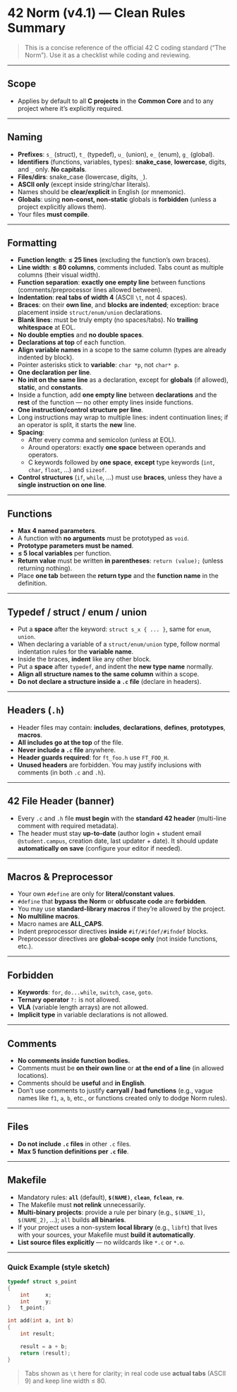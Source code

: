 # 42 Norm (v4.1) — Clean Rules Summary

> This is a concise reference of the official 42 C coding standard (“The Norm”). Use it as a checklist while coding and reviewing.

---

## Scope
- Applies by default to all **C projects** in the **Common Core** and to any project where it’s explicitly required.  

---

## Naming
- **Prefixes**: `s_` (struct), `t_` (typedef), `u_` (union), `e_` (enum), `g_` (global).  
- **Identifiers** (functions, variables, types): **snake_case**, **lowercase**, digits, and `_` only. **No capitals**.  
- **Files/dirs**: snake_case (lowercase, digits, `_`).  
- **ASCII only** (except inside string/char literals).  
- Names should be **clear/explicit** in English (or mnemonic).  
- **Globals**: using **non-const, non-static** globals is **forbidden** (unless a project explicitly allows them).  
- Your files **must compile**.  

---

## Formatting
- **Function length**: **≤ 25 lines** (excluding the function’s own braces).  
- **Line width**: **≤ 80 columns**, comments included. Tabs count as multiple columns (their visual width).  
- **Function separation**: **exactly one empty line** between functions (comments/preprocessor lines allowed between).  
- **Indentation**: **real tabs of width 4** (ASCII `\t`, not 4 spaces).  
- **Braces**: on their **own line**, and **blocks are indented**; exception: brace placement inside `struct/enum/union` declarations.  
- **Blank lines**: must be truly empty (no spaces/tabs). No **trailing whitespace** at EOL.  
- **No double empties** and **no double spaces**.  
- **Declarations at top** of each function.  
- **Align variable names** in a scope to the same column (types are already indented by block).  
- Pointer asterisks stick to **variable**: `char *p`, not `char* p`.  
- **One declaration per line**.  
- **No init on the same line** as a declaration, except for **globals** (if allowed), **static**, and **constants**.  
- Inside a function, add **one empty line** between **declarations** and the **rest** of the function — no other empty lines inside functions.  
- **One instruction/control structure per line**.  
- Long instructions may wrap to multiple lines: indent continuation lines; if an operator is split, it starts the **new** line.  
- **Spacing**:  
  - After every comma and semicolon (unless at EOL).  
  - Around operators: exactly **one space** between operands and operators.  
  - C keywords followed by **one space**, **except** type keywords (`int`, `char`, `float`, …) and `sizeof`.  
- **Control structures** (`if`, `while`, …) must use **braces**, unless they have a **single instruction on one line**.  

---

## Functions
- **Max 4 named parameters**.  
- A function with **no arguments** must be prototyped as `void`.  
- **Prototype parameters must be named**.  
- **≤ 5 local variables** per function.  
- **Return value** must be written **in parentheses**: `return (value);` (unless returning nothing).  
- Place **one tab** between the **return type** and the **function name** in the definition.  

---

## Typedef / struct / enum / union
- Put a **space** after the keyword: `struct s_x { ... }`, same for `enum`, `union`.  
- When declaring a variable of a `struct/enum/union` type, follow normal indentation rules for the **variable name**.  
- Inside the braces, **indent** like any other block.  
- Put a **space** after `typedef`, and indent the **new type name** normally.  
- **Align all structure names to the same column** within a scope.  
- **Do not declare a structure inside a `.c` file** (declare in headers).  

---

## Headers (`.h`)
- Header files may contain: **includes**, **declarations**, **defines**, **prototypes**, **macros**.  
- **All includes go at the top** of the file.  
- **Never include a `.c` file** anywhere.  
- **Header guards required**: for `ft_foo.h` use `FT_FOO_H`.  
- **Unused headers** are forbidden. You may justify inclusions with comments (in both `.c` and `.h`).  

---

## 42 File Header (banner)
- Every `.c` and `.h` file **must begin** with the **standard 42 header** (multi-line comment with required metadata).  
- The header must stay **up-to-date** (author login + student email `@student.campus`, creation date, last updater + date). It should update **automatically on save** (configure your editor if needed).  

---

## Macros & Preprocessor
- Your own `#define` are only for **literal/constant values**.  
- `#define` that **bypass the Norm** or **obfuscate code** are **forbidden**.  
- You may use **standard-library macros** if they’re allowed by the project.  
- **No multiline macros**.  
- Macro names are **ALL_CAPS**.  
- Indent preprocessor directives **inside** `#if/#ifdef/#ifndef` blocks.  
- Preprocessor directives are **global-scope only** (not inside functions, etc.).  

---

## Forbidden
- **Keywords**: `for`, `do...while`, `switch`, `case`, `goto`.  
- **Ternary operator** `?:` is not allowed.  
- **VLA** (variable length arrays) are not allowed.  
- **Implicit type** in variable declarations is not allowed.  

---

## Comments
- **No comments inside function bodies.**  
- Comments must be **on their own line** or **at the end of a line** (in allowed locations).  
- Comments should be **useful** and **in English**.  
- Don’t use comments to justify **carryall / bad functions** (e.g., vague names like `f1`, `a`, `b`, etc., or functions created only to dodge Norm rules).  

---

## Files
- **Do not include `.c` files** in other `.c` files.  
- **Max 5 function definitions per `.c` file**.  

---

## Makefile
- Mandatory rules: **`all`** (default), **`$(NAME)`**, **`clean`**, **`fclean`**, **`re`**.  
- The Makefile must **not relink** unnecessarily.  
- **Multi-binary projects**: provide a rule per binary (e.g., `$(NAME_1)`, `$(NAME_2)`, …); `all` builds **all binaries**.  
- If your project uses a non-system **local library** (e.g., `libft`) that lives with your sources, your Makefile must **build it automatically**.  
- **List source files explicitly** — no wildcards like `*.c` or `*.o`.  

---

### Quick Example (style sketch)
```c
typedef struct s_point
{
	int		x;
	int		y;
}   t_point;

int	add(int a, int b)
{
	int	result;

	result = a + b;
	return (result);
}
```
> Tabs shown as `\t` here for clarity; in real code use **actual tabs** (ASCII 9) and keep line width ≤ 80.
